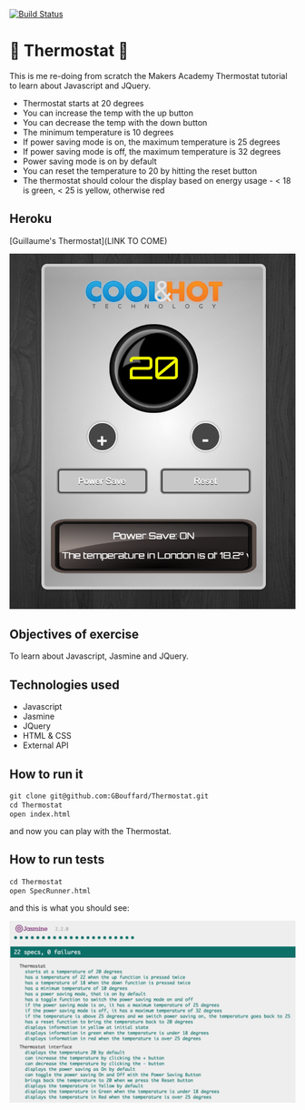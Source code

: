 [![Build Status](https://travis-ci.org/GBouffard/Thermostat.svg?branch=master)](https://travis-ci.org/GBouffard/Thermostat)

:high_brightness: Thermostat :high_brightness:
===
This is me re-doing from scratch the Makers Academy Thermostat tutorial to learn about Javascript and JQuery.


- Thermostat starts at 20 degrees
- You can increase the temp with the up button
- You can decrease the temp with the down button
- The minimum temperature is 10 degrees
- If power saving mode is on, the maximum temperature is 25 degrees
- If power saving mode is off, the maximum temperature is 32 degrees
- Power saving mode is on by default
- You can reset the temperature to 20 by hitting  the reset button
- The thermostat should colour the display based on energy usage - < 18 is green, < 25 is yellow, otherwise red

Heroku
----
[Guillaume's Thermostat](LINK TO COME)

![](public/thermostat_screenshot.png)


Objectives of exercise
----
To learn about Javascript, Jasmine and JQuery.

Technologies used
----
- Javascript
- Jasmine
- JQuery
- HTML & CSS
- External API

How to run it
----
```
git clone git@github.com:GBouffard/Thermostat.git
cd Thermostat
open index.html
```
and now you can play with the Thermostat.

How to run tests
----
```
cd Thermostat
open SpecRunner.html
```

and this is what you should see:

![](public/Jasmine_tests.png)